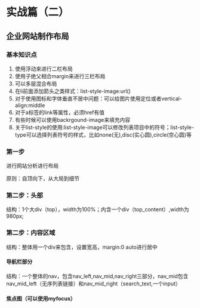 # 实战篇（二）
## 企业网站制作布局

### 基本知识点

1. 使用浮动来进行二栏布局
2. 使用子绝父相合margin来进行三栏布局
3. 可以多层混合布局
4. 在li前面添加箭头之类样式：list-style-image:url()
5. 对于使用图标和字体垂直不居中问题：可以给图片使用定位或者vertical-align:middle
6. 对于a标签的link等属性，必须href有值
7. 有些时候可以使用backrgound-image来填充内容
8. 关于list-style的使用:list-style-image可以修改列表项目中的符号；list-style-type可以选择列表符号的样式，比如none(无),disc(实心圆),circle(空心圆)等

### 第一步

进行网站分析进行布局

原则：自顶向下，从大局到细节

### 第二步：头部

结构：1个大div（top），width为100%；内含一个div（top_content）,width为980px;

### 第二步：内容区域

结构：整体用一个div来包含，设置宽高，margin:0 auto进行居中

#### 导航栏部分

结构：一个整体的nav，包含nav_left,nav_mid,nav_right三部分，nav_mid包含nav_mid_left（无序列表链接）和nav_mid_right（search_text,一个input）

#### 焦点图（可以使用myfocus）

[](http://demo.jb51.net/js/myfocus/tutorials.html)

